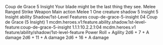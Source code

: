 <ability>
  <name>Coup de Grace</name>
  <cost>5 Insight</cost>
  <flavor>Your blade might be the last thing they see.</flavor>
  <keywords>
    <keyword>Melee</keyword>
    <keyword>Ranged</keyword>
    <keyword>Strike</keyword>
    <keyword>Weapon</keyword>
  </keywords>
  <type>Main action</type>
  <distance>Melee 1</distance>
  <target>One creature</target>
  <metadata>
    <class>shadow</class>
    <cost>5 Insight</cost>
    <cost_amount>5</cost_amount>
    <cost_resource>Insight</cost_resource>
    <feature_type>ability</feature_type>
    <file_dpath>Shadow/1st-Level Features</file_dpath>
    <item_id>coup-de-grace-5-insight</item_id>
    <item_index>04</item_index>
    <item_name>Coup de Grace (5 Insight)</item_name>
    <level>1</level>
    <scc>mcdm.heroes.v1:feature.ability.shadow.1st-level-feature:coup-de-grace-5-insight</scc>
    <scdc>1.1.1:10.2.2.1:04</scdc>
    <source>mcdm.heroes.v1</source>
    <type>feature/ability/shadow/1st-level-feature</type>
  </metadata>
  <effects>
    <effect type="roll">
      <roll>Power Roll + Agility</roll>
      <t1>2d6 + 7 + A damage</t1>
      <t2>2d6 + 11 + A damage</t2>
      <t3>2d6 + 16 + A damage</t3>
    </effect>
  </effects>
</ability>
